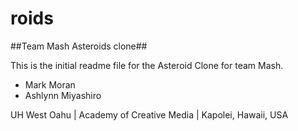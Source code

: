 # roids

##Team Mash Asteroids clone##

This is the initial readme file for the Asteroid Clone for team Mash.

- Mark Moran
- Ashlynn Miyashiro

UH West Oahu | Academy of Creative Media | Kapolei, Hawaii, USA
